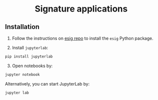 <div align="center">
    <h1>Signature applications</h1>
</div>
 

## Installation

1. Follow the instructions on [esig repo](https://github.com/datasig-ac-uk/esig) to install the `esig` Python package.

2. Install `jupyterlab`:

```bash
pip install jupyterlab
```

3. Open notebooks by:

```bash
jupyter notebook
```

Alternatively, you can start JupyterLab by:

```bash
jupyter lab
```